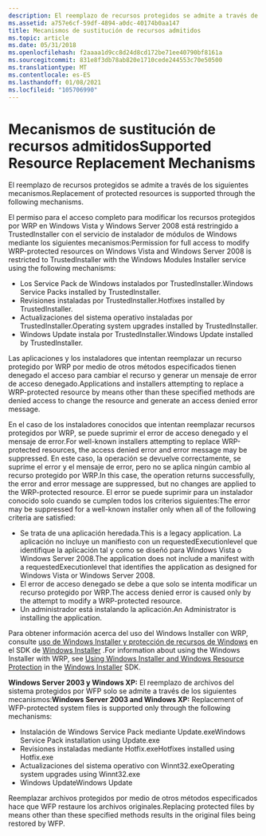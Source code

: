 ```yaml
---
description: El reemplazo de recursos protegidos se admite a través de los siguientes mecanismos.
ms.assetid: a757e6cf-59df-4894-a0dc-40174b0aa147
title: Mecanismos de sustitución de recursos admitidos
ms.topic: article
ms.date: 05/31/2018
ms.openlocfilehash: f2aaaa1d9cc8d24d8cd172be71ee40790bf8161a
ms.sourcegitcommit: 831e8f3db78ab820e1710cede244553c70e50500
ms.translationtype: MT
ms.contentlocale: es-ES
ms.lasthandoff: 01/08/2021
ms.locfileid: "105706990"
---
```

# <a name="supported-resource-replacement-mechanisms"></a><span data-ttu-id="dd484-103">Mecanismos de sustitución de recursos admitidos</span><span class="sxs-lookup"><span data-stu-id="dd484-103">Supported Resource Replacement Mechanisms</span></span>

<span data-ttu-id="dd484-104">El reemplazo de recursos protegidos se admite a través de los siguientes mecanismos.</span><span class="sxs-lookup"><span data-stu-id="dd484-104">Replacement of protected resources is supported through the following mechanisms.</span></span>

<span data-ttu-id="dd484-105">El permiso para el acceso completo para modificar los recursos protegidos por WRP en Windows Vista y Windows Server 2008 está restringido a TrustedInstaller con el servicio de instalador de módulos de Windows mediante los siguientes mecanismos:</span><span class="sxs-lookup"><span data-stu-id="dd484-105">Permission for full access to modify WRP-protected resources on Windows Vista and Windows Server 2008 is restricted to TrustedInstaller with the Windows Modules Installer service using the following mechanisms:</span></span>

-   <span data-ttu-id="dd484-106">Los Service Pack de Windows instalados por TrustedInstaller.</span><span class="sxs-lookup"><span data-stu-id="dd484-106">Windows Service Packs installed by TrustedInstaller.</span></span>
-   <span data-ttu-id="dd484-107">Revisiones instaladas por TrustedInstaller.</span><span class="sxs-lookup"><span data-stu-id="dd484-107">Hotfixes installed by TrustedInstaller.</span></span>
-   <span data-ttu-id="dd484-108">Actualizaciones del sistema operativo instaladas por TrustedInstaller.</span><span class="sxs-lookup"><span data-stu-id="dd484-108">Operating system upgrades installed by TrustedInstaller.</span></span>
-   <span data-ttu-id="dd484-109">Windows Update instala por TrustedInstaller.</span><span class="sxs-lookup"><span data-stu-id="dd484-109">Windows Update installed by TrustedInstaller.</span></span>

<span data-ttu-id="dd484-110">Las aplicaciones y los instaladores que intentan reemplazar un recurso protegido por WRP por medio de otros métodos especificados tienen denegado el acceso para cambiar el recurso y generar un mensaje de error de acceso denegado.</span><span class="sxs-lookup"><span data-stu-id="dd484-110">Applications and installers attempting to replace a WRP-protected resource by means other than these specified methods are denied access to change the resource and generate an access denied error message.</span></span>

<span data-ttu-id="dd484-111">En el caso de los instaladores conocidos que intentan reemplazar recursos protegidos por WRP, se puede suprimir el error de acceso denegado y el mensaje de error.</span><span class="sxs-lookup"><span data-stu-id="dd484-111">For well-known installers attempting to replace WRP-protected resources, the access denied error and error message may be suppressed.</span></span> <span data-ttu-id="dd484-112">En este caso, la operación se devuelve correctamente, se suprime el error y el mensaje de error, pero no se aplica ningún cambio al recurso protegido por WRP.</span><span class="sxs-lookup"><span data-stu-id="dd484-112">In this case, the operation returns successfully, the error and error message are suppressed, but no changes are applied to the WRP-protected resource.</span></span> <span data-ttu-id="dd484-113">El error se puede suprimir para un instalador conocido solo cuando se cumplen todos los criterios siguientes:</span><span class="sxs-lookup"><span data-stu-id="dd484-113">The error may be suppressed for a well-known installer only when all of the following criteria are satisfied:</span></span>

-   <span data-ttu-id="dd484-114">Se trata de una aplicación heredada.</span><span class="sxs-lookup"><span data-stu-id="dd484-114">This is a legacy application.</span></span> <span data-ttu-id="dd484-115">La aplicación no incluye un manifiesto con un requestedExecutionlevel que identifique la aplicación tal y como se diseñó para Windows Vista o Windows Server 2008.</span><span class="sxs-lookup"><span data-stu-id="dd484-115">The application does not include a manifest with a requestedExecutionlevel that identifies the application as designed for Windows Vista or Windows Server 2008.</span></span>
-   <span data-ttu-id="dd484-116">El error de acceso denegado se debe a que solo se intenta modificar un recurso protegido por WRP.</span><span class="sxs-lookup"><span data-stu-id="dd484-116">The access denied error is caused only by the attempt to modify a WRP-protected resource.</span></span>
-   <span data-ttu-id="dd484-117">Un administrador está instalando la aplicación.</span><span class="sxs-lookup"><span data-stu-id="dd484-117">An Administrator is installing the application.</span></span>

<span data-ttu-id="dd484-118">Para obtener información acerca del uso del Windows Installer con WRP, consulte [uso de Windows Installer y protección de recursos de Windows](/windows/desktop/Msi/windows-resource-protection-on-windows-vista) en el SDK de [Windows Installer](/windows/desktop/Msi/windows-installer-portal) .</span><span class="sxs-lookup"><span data-stu-id="dd484-118">For information about using the Windows Installer with WRP, see [Using Windows Installer and Windows Resource Protection](/windows/desktop/Msi/windows-resource-protection-on-windows-vista) in the [Windows Installer](/windows/desktop/Msi/windows-installer-portal) SDK.</span></span>

<span data-ttu-id="dd484-119">**Windows Server 2003 y Windows XP:** El reemplazo de archivos del sistema protegidos por WFP solo se admite a través de los siguientes mecanismos:</span><span class="sxs-lookup"><span data-stu-id="dd484-119">**Windows Server 2003 and Windows XP:** Replacement of WFP-protected system files is supported only through the following mechanisms:</span></span>

-   <span data-ttu-id="dd484-120">Instalación de Windows Service Pack mediante Update.exe</span><span class="sxs-lookup"><span data-stu-id="dd484-120">Windows Service Pack installation using Update.exe</span></span>
-   <span data-ttu-id="dd484-121">Revisiones instaladas mediante Hotfix.exe</span><span class="sxs-lookup"><span data-stu-id="dd484-121">Hotfixes installed using Hotfix.exe</span></span>
-   <span data-ttu-id="dd484-122">Actualizaciones del sistema operativo con Winnt32.exe</span><span class="sxs-lookup"><span data-stu-id="dd484-122">Operating system upgrades using Winnt32.exe</span></span>
-   <span data-ttu-id="dd484-123">Windows Update</span><span class="sxs-lookup"><span data-stu-id="dd484-123">Windows Update</span></span>

<span data-ttu-id="dd484-124">Reemplazar archivos protegidos por medio de otros métodos especificados hace que WFP restaure los archivos originales.</span><span class="sxs-lookup"><span data-stu-id="dd484-124">Replacing protected files by means other than these specified methods results in the original files being restored by WFP.</span></span>

 

 
